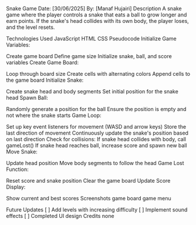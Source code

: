 Snake Game
Date: [30/06/2025]
By: [Manaf Hujairi]
Description
A snake game where the player controls a snake that eats a ball to grow longer and earn points. If the snake's head collides with its own body, the player loses, and the level resets.

Technologies Used
JavaScript
HTML
CSS
Pseudocode
Initialize Game Variables:

Create game board
Define game size
Initialize snake, ball, and score variables
Create Game Board:

Loop through board size
Create cells with alternating colors
Append cells to the game board
Initialize Snake:

Create snake head and body segments
Set initial position for the snake head
Spawn Ball:

Randomly generate a position for the ball
Ensure the position is empty and not where the snake starts
Game Loop:

Set up key event listeners for movement (WASD and arrow keys)
Store the last direction of movement
Continuously update the snake's position based on last direction
Check for collisions:
If snake head collides with body, call gameLost()
If snake head reaches ball, increase score and spawn new ball
Move Snake:

Update head position
Move body segments to follow the head
Game Lost Function:

Reset score and snake position
Clear the game board
Update Score Display:

Show current and best scores
Screenshots
game board game menu

Future Updates
[ ] Add levels with increasing difficulty
[ ] Implement sound effects
[ ] Completed UI design
Credits
none
